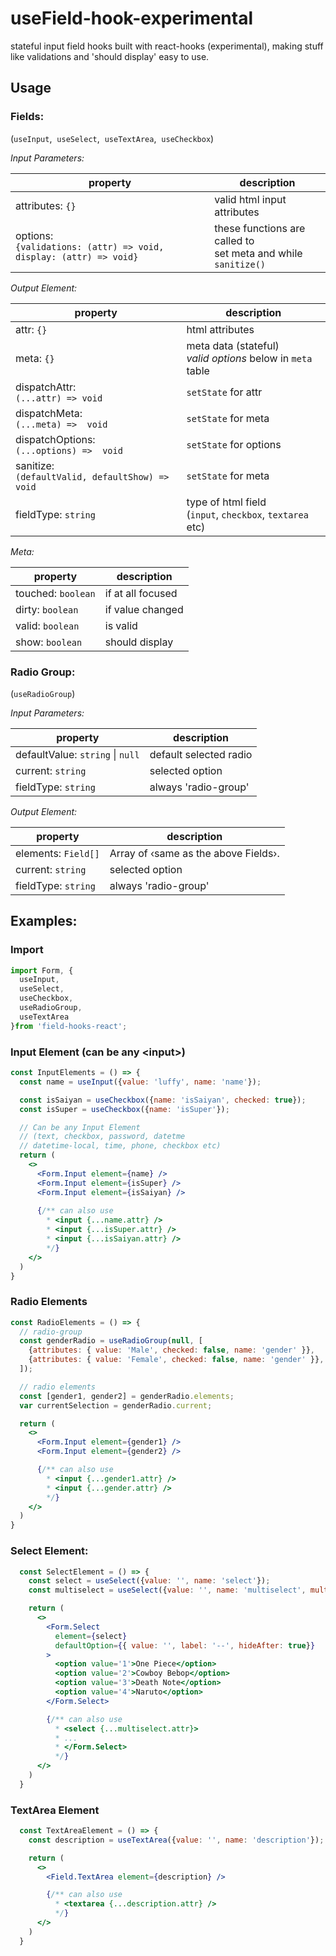 # useField-hook-experimental
stateful input field hooks built with react-hooks (experimental), making stuff like validations and 'should display' easy to use.


## Usage
### Fields:<br />
(`useInput`,&nbsp; `useSelect`,&nbsp; `useTextArea`,&nbsp; `useCheckbox`)<br />

*_Input Parameters:_*

| property | description |
| ------ | ------ |
| attributes: `{}` | valid html input attributes |
| options: <br />`{validations: (attr) => void, display: (attr) => void}` | these functions are called to<br />set meta and while `sanitize()` |

*_Output Element:_*

| property | description |
| ------- | ------- |
| attr: `{}` | html attributes |
| meta: `{}` | meta data (stateful)<br />_valid options_ below in `meta` table|
| dispatchAttr:<br />`(...attr) => void` | `setState` for attr |
| dispatchMeta:<br />`(...meta) =>  void` | `setState` for meta |
| dispatchOptions:<br />`(...options) =>  void` | `setState` for options |
| sanitize:<br />`(defaultValid, defaultShow) => void` | `setState` for meta |
| fieldType: `string` | type of html field<br />(`input`, `checkbox`, `textarea` etc) |

*_Meta:_*

| property | description |
| ------- | ------- |
| touched: `boolean` | if at all focused |
| dirty: `boolean` | if value changed |
| valid: `boolean` | is valid |
| show: `boolean` | should display |


### Radio Group:<br />
(`useRadioGroup`)<br />

*_Input Parameters:_*

| property | description |
| ------ | ------- |
| defaultValue: `string` \| `null` | default selected radio |
| current: `string` | selected option |
| fieldType: `string` | always 'radio-group' |

*_Output Element:_*

| property | description |
| ------ | ------- |
| elements: `Field[]` | Array of &lsaquo;same as the above Fields&rsaquo;. |
| current: `string` | selected option |
| fieldType: `string` | always 'radio-group' |



## Examples:
### Import
```jsx
import Form, {
  useInput,
  useSelect,
  useCheckbox,
  useRadioGroup,
  useTextArea
}from 'field-hooks-react';
```

### Input Element (can be any &lt;input&gt;)
```jsx
const InputElements = () => {
  const name = useInput({value: 'luffy', name: 'name'});

  const isSaiyan = useCheckbox({name: 'isSaiyan', checked: true});
  const isSuper = useCheckbox({name: 'isSuper'});

  // Can be any Input Element
  // (text, checkbox, password, datetme
  // datetime-local, time, phone, checkbox etc)
  return (
    <>
      <Form.Input element={name} />
      <Form.Input element={isSuper} />
      <Form.Input element={isSaiyan} />
      
      {/** can also use
        * <input {...name.attr} />
        * <input {...isSuper.attr} />
        * <input {...isSaiyan.attr} />
        */}
    </>
  )
}
```

### Radio Elements
```jsx
const RadioElements = () => {
  // radio-group
  const genderRadio = useRadioGroup(null, [
    {attributes: { value: 'Male', checked: false, name: 'gender' }},
    {attributes: { value: 'Female', checked: false, name: 'gender' }},
  ]);

  // radio elements
  const [gender1, gender2] = genderRadio.elements;
  var currentSelection = genderRadio.current;

  return (
    <>
      <Form.Input element={gender1} />
      <Form.Input element={gender2} />

      {/** can also use
        * <input {...gender1.attr} />
        * <input {...gender.attr} />
        */}
    </>
  )
}
```

### Select Element:
```jsx
  const SelectElement = () => {
    const select = useSelect({value: '', name: 'select'});
    const multiselect = useSelect({value: '', name: 'multiselect', multiple: true});

    return (
      <>
        <Form.Select
          element={select}
          defaultOption={{ value: '', label: '--', hideAfter: true}}
        >
          <option value='1'>One Piece</option>
          <option value='2'>Cowboy Bebop</option>
          <option value='3'>Death Note</option>
          <option value='4'>Naruto</option>
        </Form.Select>

        {/** can also use
          * <select {...multiselect.attr}>
          * ...
          * </Form.Select>
          */}
      </>
    )
  }
```

### TextArea Element
```jsx
  const TextAreaElement = () => {
    const description = useTextArea({value: '', name: 'description'});

    return (
      <>
        <Field.TextArea element={description} />

        {/** can also use
          * <textarea {...description.attr} />
          */}
      </>
    )
  }
```